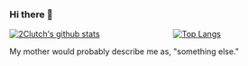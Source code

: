 ### Hi there 👋

[![2Clutch's github stats](https://github-readme-stats.vercel.app/api?username=2Clutch&count_private=true&show_icons=true&layout=compact)](https://github.com/2Clutch/github-readme-stats)
&nbsp; &nbsp; &nbsp; &nbsp; &nbsp; &nbsp; &nbsp; &nbsp; &nbsp; &nbsp; &nbsp; &nbsp; &nbsp; &nbsp; &nbsp; &nbsp;
[![Top Langs](https://github-readme-stats.vercel.app/api/top-langs/?username=2Clutch&langs_count=10&layout=compact)](https://github.com/2Clutch/github-readme-stats)

My mother would probably describe me as, "something else."



<!--
**2Clutch/2Clutch** is a ✨ _special_ ✨ repository because its `README.md` (this file) appears on your GitHub profile.

Here are some ideas to get you started:

- 🔭 I’m currently working on ...
- 🌱 I’m currently learning ...
- 👯 I’m looking to collaborate on ...
- 🤔 I’m looking for help with ...
- 💬 Ask me about ...
- 📫 How to reach me: ...
- 😄 Pronouns: ...
- ⚡ Fun fact: ...
-->
